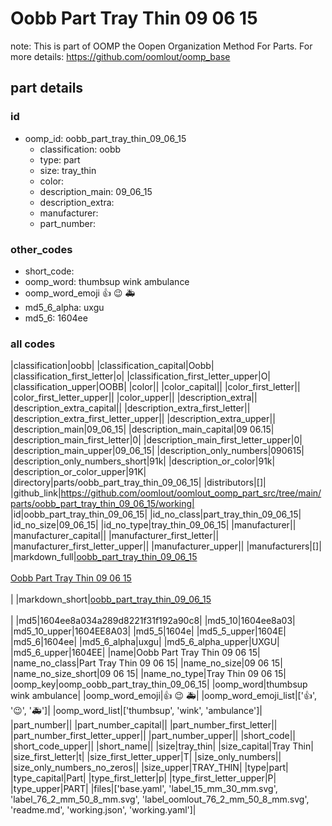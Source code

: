 # Oobb Part Tray Thin 09 06 15  

note: This is part of OOMP the Oopen Organization Method For Parts. For more details: https://github.com/oomlout/oomp_base

##  part details





### id
* oomp_id: oobb_part_tray_thin_09_06_15
  * classification: oobb
  * type: part
  * size: tray_thin
  * color: 
  * description_main: 09_06_15
  * description_extra: 
  * manufacturer: 
  * part_number: 

### other_codes
* short_code: 
* oomp_word: thumbsup wink ambulance
* oomp_word_emoji :thumbsup: :wink: :ambulance:
* md5_6_alpha: uxgu
* md5_6: 1604ee

### all codes 
|classification|oobb|
|classification_capital|Oobb|
|classification_first_letter|o|
|classification_first_letter_upper|O|
|classification_upper|OOBB|
|color||
|color_capital||
|color_first_letter||
|color_first_letter_upper||
|color_upper||
|description_extra||
|description_extra_capital||
|description_extra_first_letter||
|description_extra_first_letter_upper||
|description_extra_upper||
|description_main|09_06_15|
|description_main_capital|09 06.15|
|description_main_first_letter|0|
|description_main_first_letter_upper|0|
|description_main_upper|09_06_15|
|description_only_numbers|090615|
|description_only_numbers_short|91k|
|description_or_color|91k|
|description_or_color_upper|91K|
|directory|parts/oobb_part_tray_thin_09_06_15|
|distributors|[]|
|github_link|https://github.com/oomlout/oomlout_oomp_part_src/tree/main/parts/oobb_part_tray_thin_09_06_15/working|
|id|oobb_part_tray_thin_09_06_15|
|id_no_class|part_tray_thin_09_06_15|
|id_no_size|09_06_15|
|id_no_type|tray_thin_09_06_15|
|manufacturer||
|manufacturer_capital||
|manufacturer_first_letter||
|manufacturer_first_letter_upper||
|manufacturer_upper||
|manufacturers|[]|
|markdown_full|[oobb_part_tray_thin_09_06_15](https://github.com/oomlout/oomlout_oomp_part_src/tree/main/parts/oobb_part_tray_thin_09_06_15/working)<br>[](https://github.com/oomlout/oomlout_oomp_part_src/tree/main/parts/oobb_part_tray_thin_09_06_15/working)<br>[Oobb Part Tray Thin 09 06 15](https://github.com/oomlout/oomlout_oomp_part_src/tree/main/parts/oobb_part_tray_thin_09_06_15/working)<br><br>|
|markdown_short|[oobb_part_tray_thin_09_06_15](https://github.com/oomlout/oomlout_oomp_part_src/tree/main/parts/oobb_part_tray_thin_09_06_15/working)<br><br>|
|md5|1604ee8a034a289d8221f31f192a90c8|
|md5_10|1604ee8a03|
|md5_10_upper|1604EE8A03|
|md5_5|1604e|
|md5_5_upper|1604E|
|md5_6|1604ee|
|md5_6_alpha|uxgu|
|md5_6_alpha_upper|UXGU|
|md5_6_upper|1604EE|
|name|Oobb Part Tray Thin 09 06 15|
|name_no_class|Part Tray Thin 09 06 15|
|name_no_size|09 06 15|
|name_no_size_short|09 06 15|
|name_no_type|Tray Thin 09 06 15|
|oomp_key|oomp_oobb_part_tray_thin_09_06_15|
|oomp_word|thumbsup wink ambulance|
|oomp_word_emoji|:thumbsup: :wink: :ambulance:|
|oomp_word_emoji_list|[':thumbsup:', ':wink:', ':ambulance:']|
|oomp_word_list|['thumbsup', 'wink', 'ambulance']|
|part_number||
|part_number_capital||
|part_number_first_letter||
|part_number_first_letter_upper||
|part_number_upper||
|short_code||
|short_code_upper||
|short_name||
|size|tray_thin|
|size_capital|Tray Thin|
|size_first_letter|t|
|size_first_letter_upper|T|
|size_only_numbers||
|size_only_numbers_no_zeros||
|size_upper|TRAY_THIN|
|type|part|
|type_capital|Part|
|type_first_letter|p|
|type_first_letter_upper|P|
|type_upper|PART|
|files|['base.yaml', 'label_15_mm_30_mm.svg', 'label_76_2_mm_50_8_mm.svg', 'label_oomlout_76_2_mm_50_8_mm.svg', 'readme.md', 'working.json', 'working.yaml']|
